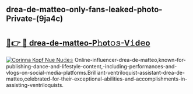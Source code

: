## drea-de-matteo-only-fans​-leaked-photo​-Private-(9ja4c)


# <h2><a href="https://mediaupload.pro?title=drea-de-matteo&ref=git">🔗👉 🔴 drea-de-matteo-P𝚑ot𝚘𝚜-V𝚒d𝚎o</a></h2>

[![Corinna Kopf Nue Nu𝚍e𝚜](https://i.imgur.com/0qMVB7G.gif)](https://mediaupload.pro?title=drea-de-matteo&ref=git)
Online-influencer-drea-de-matteo,known-for-publishing-dance-and-lifestyle-content,-including-performances-and-vlogs-on-social-media-platforms.Brilliant-ventriloquist-assistant-drea-de-matteo,celebrated-for-their-exceptional-abilities-and-accomplishments-in-assisting-ventriloquists.  